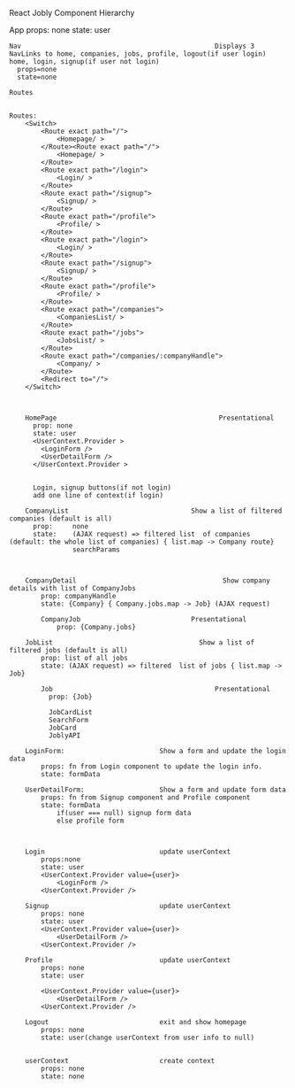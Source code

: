 React Jobly Component Hierarchy

App
	props: none
	state: user

	Nav											        Displays 3 NavLinks to home, companies, jobs, profile, logout(if user login)
	home, login, signup(if user not login)
	  props=none
	  state=none

	Routes


	Routes:
		<Switch>
			<Route exact path="/">
				<Homepage/ >
			</Route><Route exact path="/">
				<Homepage/ >
			</Route>
			<Route exact path="/login">
				<Login/ >
			</Route>
			<Route exact path="/signup">
				<Signup/ >
			</Route>
			<Route exact path="/profile">
				<Profile/ >
			</Route>
			<Route exact path="/login">
				<Login/ >
			</Route>
			<Route exact path="/signup">
				<Signup/ >
			</Route>
			<Route exact path="/profile">
				<Profile/ >
			</Route>
			<Route exact path="/companies">
				<CompaniesList/ >
			</Route>
			<Route exact path="/jobs">
				<JobsList/ >
			</Route>
			<Route exact path="/companies/:companyHandle">
				<Company/ >
			</Route>			
			<Redirect to="/">
		</Switch>

	

		HomePage								         Presentational
		  prop: none
		  state: user
		  <UserContext.Provider >
		  	<LoginForm />
			<UserDetailForm />
		  </UserContext.Provider >
		  

		  Login, signup buttons(if not login)
		  add one line of context(if login)

		CompanyList								  Show a list of filtered companies (default is all)
		  prop: 	none 
		  state: 	(AJAX request) => filtered list  of companies (default: the whole list of companies) { list.map -> Company route} 
		  			searchParams
		  			
					

		CompanyDetail								      Show company details with list of CompanyJobs
			prop: companyHandle
			state: {Company} { Company.jobs.map -> Job} (AJAX request)

			CompanyJob							  Presentational
				prop: {Company.jobs}

		JobList									    Show a list of filtered jobs (default is all)
			prop: list of all jobs
		    state: (AJAX request) => filtered  list of jobs { list.map -> Job}

			Job									        Presentational
			  prop: {Job} 

			  JobCardList
			  SearchForm
			  JobCard
			  JoblyAPI

		LoginForm:                        Show a form and update the login data
			props: fn from Login component to update the login info.
			state: formData

		UserDetailForm:                   Show a form and update form data
		    props: fn from Signup component and Profile component
			state: formData
				if(user === null) signup form data
				else profile form
		

		
		Login                             update userContext
			props:none
			state: user
			<UserContext.Provider value={user}>
				<LoginForm />
			<UserContext.Provider />

		Signup							  update userContext
			props: none
			state: user
			<UserContext.Provider value={user}>
				<UserDetailForm />
			<UserContext.Provider />

		Profile							  update userContext
			props: none
			state: user

			<UserContext.Provider value={user}>
				<UserDetailForm />
			<UserContext.Provider />

		Logout		                      exit and show homepage				
			props: none
			state: user(change userContext from user info to null)


		userContext                       create context
			props: none
			state: none
			       





		








	
